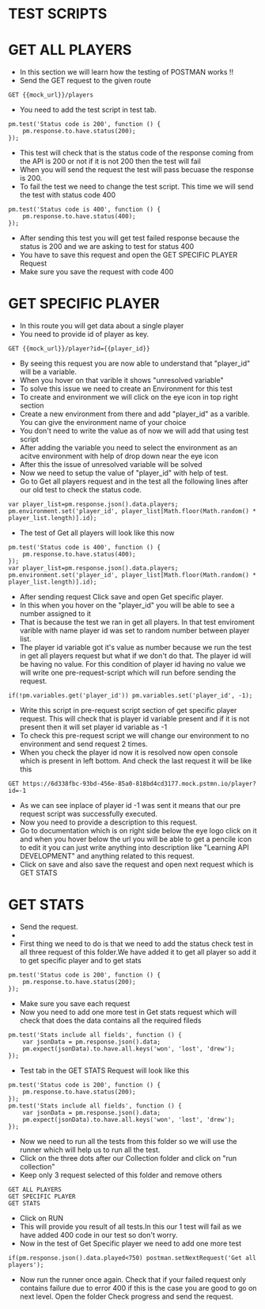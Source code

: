 <h1>TEST SCRIPTS</h1>


<h1>GET ALL PLAYERS</h1>

<ul>
<li>In this section we will learn how the testing of POSTMAN works !!</li>
<li>Send the GET request to the given route</li>
</ul>

```
GET {{mock_url}}/players
```

<ul>
<li>You need to add the test script in test tab.</li>
</ul>

```
pm.test('Status code is 200', function () {
    pm.response.to.have.status(200); 
});
```

<ul>
<li>This test will check that is the status code of the response coming from the API is 200 or not if it is not 200 then the test will fail</li>

<li>When you will send the request the test will pass becuase the response is 200.</li>

<li>To fail the test we need to change the test script. This time we will send the test with status code 400</li>
</ul>

```
pm.test('Status code is 400', function () {
    pm.response.to.have.status(400); 
});
```

<ul>
<li>After sending this test you will get test failed response because the status is 200 and we are asking to test for status 400</li>
<li>You have to save this request and open the GET SPECIFIC PLAYER Request</li>
<li>Make sure you save the request with code 400</li>
</ul>

<h1>GET SPECIFIC PLAYER</h1>

<ul>
<li>In this route you will get data about a single player</li>
<li>You need to provide id of player as key.</li>
</ul>

```
GET {{mock_url}}/player?id={{player_id}}
```

<ul>
<li>By seeing this request you are now able to understand that "player_id" will be a variable.</li>
<li>When you hover on that varible it shows "unresolved variable"</li>
<li>To solve this issue we need to create an Environment for this test</li>
<li>To create and environment we will click on the eye icon in top right section</li>
<li>Create a new environment from there and add "player_id" as a varible. You can give the environment name of your choice</li>
<li>You don't need to write the value as of now we will add that using test script</li>
<li>After adding the variable you need to select the environment as an acitve environment with help of drop down near the eye icon</li>
<li>After this the issue of unresolved variable will be solved</li>
<li>Now we need to setup the value of "player_id" with help of test.</li>
<li>Go to Get all players request and in the test all the following lines after our old test to check the status code.</li>
</ul>

```
var player_list=pm.response.json().data.players;
pm.environment.set('player_id', player_list[Math.floor(Math.random() * player_list.length)].id);
```

<ul>
<li>The test of Get all players will look like this now</li>
</ul>

```
pm.test('Status code is 400', function () {
    pm.response.to.have.status(400); 
});
var player_list=pm.response.json().data.players;
pm.environment.set('player_id', player_list[Math.floor(Math.random() * player_list.length)].id);
```

<ul>
<li>After sending request Click save and open Get specific player.</li>
<li>In this when you hover on the "player_id" you will be able to see a number assigned to it</li>
<li>That is because the test we ran in get all players. In that test enviroment varible with name player id was set to random number between player list.</li>
<li>The player id variable got it's value as number because we run the test in get all players request but what if we don't do that. The player id will be having no value. For this condition of player id having no value we will write one pre-request-script which will run before sending the request.</li>
</ul>

```
if(!pm.variables.get('player_id')) pm.variables.set('player_id', -1);
```

<ul>
<li>Write this script in pre-request script section of get specific player request. This will check that is player id variable present and if it is not present then it will set player id variable as -1</li>
<li>To check this pre-request script we will change our environment to no environment and send request 2 times.</li>
<li>When you check the player id now it is resolved now open console which is present in left bottom. And check the last request it will be like this</li>
</ul>

```
GET https://6d338fbc-93bd-456e-85a0-818bd4cd3177.mock.pstmn.io/player?id=-1
```

<ul>
<li>As we can see inplace of player id -1 was sent it means that our pre request script was successfully executed.</li>
<li>Now you need to provide a description to this request.</li>
<li>Go to documentation which is on right side below the eye logo click on it and when you hover below the url you will be able to get a pencile icon to edit it you can just write anything into description like "Learning API DEVELOPMENT" and anything related to this request.</li>
<li>Click on save and also save the request and open next request which is GET STATS</li>

</ul>

<h1>GET STATS</h1>

<ul>
<li>Send the request.<li>
<li>First thing we need to do is that we need to add the status check test in all three request of this folder.We have added it to get all player so add it to get specific player and to get stats</li>
</ul>

```
pm.test('Status code is 200', function () {
    pm.response.to.have.status(200); 
});
```

<ul>
<li>Make sure you save each request</li>
<li>Now you need to add one more test in Get stats request which will check that does the data contains all the required fileds</li>
</ul>

```
pm.test('Stats include all fields', function () {
    var jsonData = pm.response.json().data;
    pm.expect(jsonData).to.have.all.keys('won', 'lost', 'drew');
});
```

<ul>
<li>Test tab in the GET STATS Request will look like this</li>
</ul>

```
pm.test('Status code is 200', function () {
    pm.response.to.have.status(200); 
});
pm.test('Stats include all fields', function () {
    var jsonData = pm.response.json().data;
    pm.expect(jsonData).to.have.all.keys('won', 'lost', 'drew');
});
```

<ul>
<li>Now we need to run all the tests from this folder so we will use the runner which will help us to run all the test.</li>
<li>Click on the three dots after our Collection folder and click on "run collection"</li>
<li>Keep only 3 request selected of this folder and remove others</li>
</ul>

```
GET ALL PLAYERS
GET SPECIFIC PLAYER
GET STATS
```

<ul>
<li>Click on RUN</li>
<li>This will provide you result of all tests.In this our 1 test will fail as we have added 400 code in our test so don't worry.</li>
<li>Now in the test of Get Specific player we need to add one more test</li>
</ul>

```
if(pm.response.json().data.played<750) postman.setNextRequest('Get all players');
```

<ul>
<li>Now run the runner once again. Check that if your failed request only contains failure due to error 400 if this is the case you are good to go on next level. Open the folder Check progress and send the request.</li>
</ul>